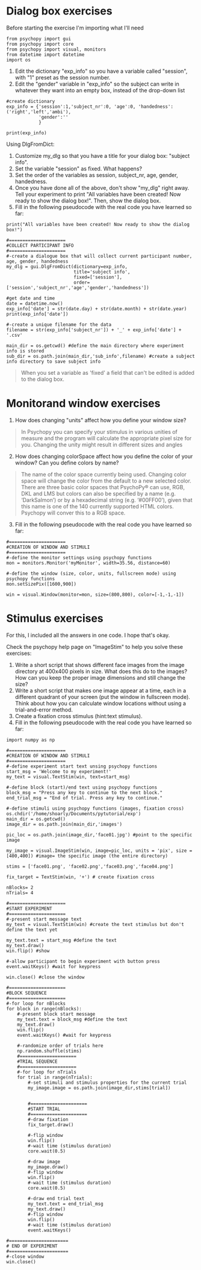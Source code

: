 # Dialog box exercises

Before starting the exercise I'm importing what I'll need

```
from psychopy import gui
from psychopy import core
from psychopy import visual, monitors
from datetime import datetime
import os
```
1. Edit the dictionary "exp_info" so you have a variable called "session", with "1" preset as the session number.
2. Edit the "gender" variable in "exp_info" so the subject can write in whatever they want into an empty box, instead of the drop-down list
```
#create dictionary
exp_info = {'session':1,'subject_nr':0, 'age':0, 'handedness':('right','left','ambi'), 
            'gender':'' 
            }

print(exp_info)
```

Using DlgFromDict:

1. Customize my_dlg so that you have a title for your dialog box: "subject info".
2. Set the variable "session" as fixed. What happens?
3. Set the order of the variables as session, subject_nr, age, gender, handedness.
4. Once you have done all of the above, don't show "my_dlg" right away. Tell your experiment to print "All variables have been created! Now ready to show the dialog box!". Then, show the dialog box.
5. Fill in the following pseudocode with the real code you have learned so far:

```
print("All variables have been created! Now ready to show the dialog box!")

#=====================
#COLLECT PARTICIPANT INFO
#=====================
#-create a dialogue box that will collect current participant number, age, gender, handedness
my_dlg = gui.DlgFromDict(dictionary=exp_info, 
                         title='subject info',  
                         fixed=['session'], 
                         order=['session','subject_nr','age','gender','handedness'])

#get date and time
date = datetime.now()
exp_info['date'] = str(date.day) + str(date.month) + str(date.year)
print(exp_info['date'])

#-create a unique filename for the data
filename = str(exp_info['subject_nr']) + '_' + exp_info['date'] + '.csv'

main_dir = os.getcwd() #define the main directory where experiment info is stored
sub_dir = os.path.join(main_dir,'sub_info',filename) #create a subject info directory to save subject info
```

> When you set a variable as 'fixed' a field that can't be edited is added to the dialog box. 

# Monitorand window exercises

1. How does changing "units" affect how you define your window size?
> In Psychopy you can specify your stimulus in various unities of measure and the program will calculate the appropriate pixel size for you. Changing the unity might result in different sizes and angles

2. How does changing colorSpace affect how you define the color of your window? Can you define colors by name?
> The name of the color space currently being used. Changing color space will change the color from the default to a new selected color. There are three basic color spaces that PsychoPy® can use, RGB, DKL and LMS but colors can also be specified by a name (e.g. ‘DarkSalmon’) or by a hexadecimal string (e.g. ‘#00FF00’), given that this name is one of the 140 currently supported HTML colors. Psychopy will conver this to a RGB space.

3. Fill in the following pseudocode with the real code you have learned so far:
```
#=====================
#CREATION OF WINDOW AND STIMULI
#=====================
#-define the monitor settings using psychopy functions
mon = monitors.Monitor('myMonitor', width=35.56, distance=60) 

#-define the window (size, color, units, fullscreen mode) using psychopy functions
mon.setSizePix([1600,900])

win = visual.Window(monitor=mon, size=(800,800), color=[-1,-1,-1])
```

# Stimulus exercises
For this, I included all the answers in one code. I hope that's okay. 

Check the psychopy help page on "ImageStim" to help you solve these exercises:

1. Write a short script that shows different face images from the image directory at 400x400 pixels in size. What does this do to the images? How can you keep the proper image dimensions and still change the size?
2. Write a short script that makes one image appear at a time, each in a different quadrant of your screen (put the window in fullscreen mode). Think about how you can calculate window locations without using a trial-and-error method.
3. Create a fixation cross stimulus (hint:text stimulus).
4. Fill in the following pseudocode with the real code you have learned so far:

```
import numpy as np

#=====================
#CREATION OF WINDOW AND STIMULI
#=====================
#-define experiment start text unsing psychopy functions
start_msg = 'Welcome to my experiment!'
my_text = visual.TextStim(win, text=start_msg)

#-define block (start)/end text using psychopy functions
block_msg = "Press any key to continue to the next block."
end_trial_msg = "End of trial. Press any key to continue."

#-define stimuli using psychopy functions (images, fixation cross)
os.chdir('/home/shoarly/Documents/pytutorial/exp') 
main_dir = os.getcwd() 
image_dir = os.path.join(main_dir,'images') 

pic_loc = os.path.join(image_dir,'face01.jpg') #point to the specific image

my_image = visual.ImageStim(win, image=pic_loc, units = 'pix', size = [400,400]) #image= the specific image (the entire directory)

stims = ['face01.png', 'face02.png','face03.png','face04.png']

fix_target = TextStim(win, '+') # create fixation cross

nBlocks= 2
nTrials= 4

#=====================
#START EXPERIMENT
#=====================
#-present start message text
my_text = visual.TextStim(win) #create the text stimulus but don't define the text yet

my_text.text = start_msg #define the text
my_text.draw()
win.flip() #show

#-allow participant to begin experiment with button press
event.waitKeys() #wait for keypress

win.close() #close the window

#=====================
#BLOCK SEQUENCE
#=====================
#-for loop for nBlocks
for block in range(nBlocks):
    #-present block start message
    my_text.text = block_msg #define the text
    my_text.draw()
    win.flip()
    event.waitKeys() #wait for keypress
    
    #-randomize order of trials here
    np.random.shuffle(stims)
    #=====================
    #TRIAL SEQUENCE
    #=====================    
    #-for loop for nTrials
    for trial in range(nTrials):
        #-set stimuli and stimulus properties for the current trial
        my_image.image = os.path.join(image_dir,stims[trial])
        

        #=====================
        #START TRIAL
        #=====================  
        #-draw fixation
        fix_target.draw()

        #-flip window
        win.flip()
        #-wait time (stimulus duration)
        core.wait(0.5)
        
        #-draw image
        my_image.draw()
        #-flip window
        win.flip()
        #-wait time (stimulus duration)
        core.wait(0.5)
        
        #-draw end trial text
        my_text.text = end_trial_msg
        my_text.draw()
        #-flip window
        win.flip()
        #-wait time (stimulus duration)
        event.waitKeys()
        
#======================
# END OF EXPERIMENT
#======================        
#-close window
win.close()
```
